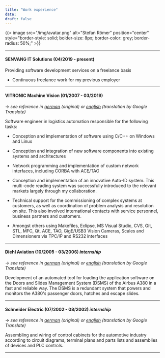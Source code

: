 ```yaml
---
title: "Work experience"
date:
draft: false
---
```


{{< image src="/img/avatar.png" alt="Stefan Römer" position="center" style="border-style: solid; bolder-size: 8px; border-color: grey; border-radius: 50%;" >}}

---

#### SENVANG IT Solutions (04/2019 - present)

Providing software development services on a freelance basis

+ Continuous freelance work for my previous employer

---

#### VITRONIC Machine Vision (01/2007 - 03/2019)
->    *see reference in [german](/img/reference_vitronic.pdf) (original) or  [english](/img/reference_vitronic_en.pdf) (translation by Google Translate)*

Software engineer in logistics automation responsible for the following tasks:

+ Conception and implementation of software using C/C++ on Windows and Linux

+ Conception and integration of new software components into existing systems and architectures

+ Network programming and implementation of custom network interfaces, including CORBA with ACE/TAO

+ Conception and implementation of an innovative Auto-ID system. This multi-code reading system
  was successfully introduced to the relevant markets largely through my collaboration.

+ Technical support for the commissioning of complex systems at customers, as well as coordination of
  problem analysis and resolution on site. This also involved international contacts with service
  personnel, business partners and customers.

+ Amongst others using Makefiles, Eclipse, MS Visual Studio, CVS, Git, STL, MFC, Qt, ACE, TAO,
  GigE/USB3 Vision Cameras, Scales and Dimensioners via TPC/IP and RS232 interfaces

---

#### Diehl Aviation (10/2005 - 03/2006) *internship*
->    *see reference in [german](/img/reference_diehl.pdf) (original) or  [english](/img/reference_diehl_en.pdf) (translation by Google Translate)*

Development of an automated tool for loading the application software on the Doors and Slides Management
System (DSMS) of the Airbus A380 in a fast and reliable way. The DSMS is a redundant system that powers
and monitors the A380's passenger doors, hatches and escape slides.

---

#### Schneider Electric (07/2002 - 08/2002) *internship*
->    *see reference in [german](/img/reference_schneider-electric.pdf) (original) or [english](/img/reference_schneider-electric_en.pdf) (translation by Google Translate)*

Assembling and wiring of control cabinets for the automotive industry according to circuit diagrams,
terminal plans and parts lists and assemblies of devices and PLC controls.

---

